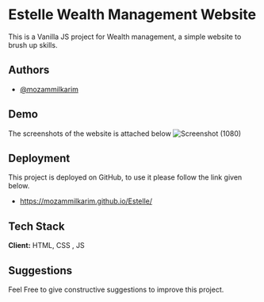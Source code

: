 # Estelle Wealth Management Website
This is a  Vanilla JS project for Wealth management, a simple website to brush up skills.
## Authors

- [@mozammilkarim](https://github.com/mozammilkarim)

## Demo
The screenshots of the website is attached below
![Screenshot (1080)](https://user-images.githubusercontent.com/47852028/176364762-9c2815f7-3da0-4876-a023-08a579e69081.png)

## Deployment

This project is deployed on GitHub, to use it please follow the link given below.
- https://mozammilkarim.github.io/Estelle/



## Tech Stack

**Client:** HTML, CSS ,  JS





## Suggestions

Feel Free to give constructive suggestions to improve this project.

